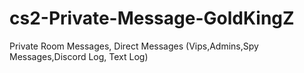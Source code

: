 # cs2-Private-Message-GoldKingZ
Private Room Messages, Direct Messages (Vips,Admins,Spy Messages,Discord Log, Text Log)
